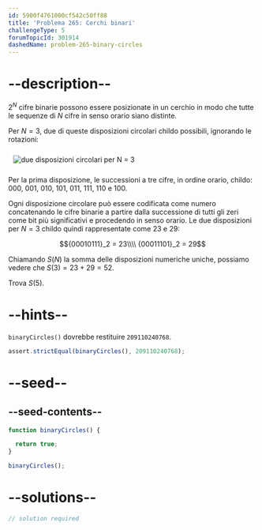 ```yaml
---
id: 5900f4761000cf542c50ff88
title: 'Problema 265: Cerchi binari'
challengeType: 5
forumTopicId: 301914
dashedName: problem-265-binary-circles
---
```


# --description--

$2^N$ cifre binarie possono essere posizionate in un cerchio in modo che tutte le sequenze di $N$ cifre in senso orario siano distinte.

Per $N = 3$, due di queste disposizioni circolari childo possibili, ignorando le rotazioni:

<img class="img-responsive center-block" alt="due disposizioni circolari per N = 3" src="https://cdn.freecodecamp.org/curriculum/project-euler/binary-circles.gif" style="background-color: white; padding: 10px;" />

Per la prima disposizione, le successioni a tre cifre, in ordine orario, childo: 000, 001, 010, 101, 011, 111, 110 e 100.

Ogni disposizione circolare può essere codificata come numero concatenando le cifre binarie a partire dalla successione di tutti gli zeri come bit più significativi e procedendo in senso orario. Le due disposizioni per $N = 3$ childo quindi rappresentate come 23 e 29:

$${00010111}_2 = 23\\\\
{00011101}_2 = 29$$

Chiamando $S(N)$ la somma delle disposizioni numeriche uniche, possiamo vedere che $S(3) = 23 + 29 = 52$.

Trova $S(5)$.

# --hints--

`binaryCircles()` dovrebbe restituire `209110240768`.

```js
assert.strictEqual(binaryCircles(), 209110240768);
```

# --seed--

## --seed-contents--

```js
function binaryCircles() {

  return true;
}

binaryCircles();
```

# --solutions--

```js
// solution required
```
